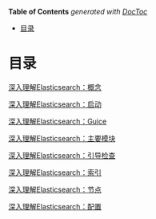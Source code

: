 <!-- START doctoc generated TOC please keep comment here to allow auto update -->
<!-- DON'T EDIT THIS SECTION, INSTEAD RE-RUN doctoc TO UPDATE -->
**Table of Contents**  *generated with [DocToc](https://github.com/thlorenz/doctoc)*

- [目录](#%E7%9B%AE%E5%BD%95)

<!-- END doctoc generated TOC please keep comment here to allow auto update -->

# 目录

[深入理解Elasticsearch：概念](深入理解Elasticsearch：概念.md)

[深入理解Elasticsearch：启动](深入理解Elasticsearch：启动.md)

[深入理解Elasticsearch：Guice](深入理解Elasticsearch：Guice.md)

[深入理解Elasticsearch：主要模块](深入理解Elasticsearch：主要模块.md)

[深入理解Elasticsearch：引导检查](深入理解Elasticsearch：引导检查.md)

[深入理解Elasticsearch：索引](深入理解Elasticsearch：索引.md)

[深入理解Elasticsearch：节点](深入理解Elasticsearch：节点.md)

[深入理解Elasticsearch：配置](深入理解Elasticsearch：配置.md)
